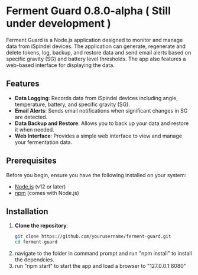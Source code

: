 # Ferment Guard 0.8.0-alpha ( Still under development )

Ferment Guard is a Node.js application designed to monitor and manage data from iSpindel devices. The application can generate, regenerate and delete tokens, log, backup, and restore data and send email alerts based on specific gravity (SG) and battery level thresholds. The app also features a web-based interface for displaying the data.
## Features

- **Data Logging**: Records data from iSpindel devices including angle, temperature, battery, and specific gravity (SG).
- **Email Alerts**: Sends email notifications when significant changes in SG are detected.
- **Data Backup and Restore**: Allows you to back up your data and restore it when needed.
- **Web Interface**: Provides a simple web interface to view and manage your fermentation data.

## Prerequisites

Before you begin, ensure you have the following installed on your system:

- [Node.js](https://nodejs.org/) (v12 or later)
- [npm](https://www.npmjs.com/get-npm) (comes with Node.js)

## Installation

1. **Clone the repository**:
   ```bash
   git clone https://github.com/yourusername/ferment-guard.git
   cd ferment-guard
2. navigate to the folder in command prompt and run "npm install" to install the dependcies.
3. run "npm start" to start the app and load a browser to "127.0.0.1:8080" 
